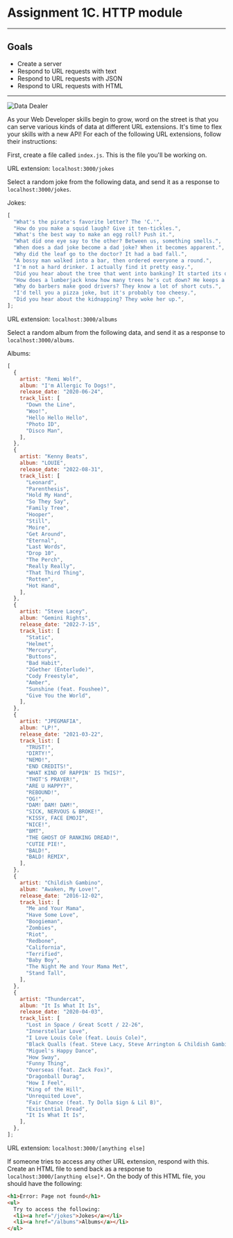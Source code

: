 # Assignment 1C. HTTP module

---

## Goals

- Create a server
- Respond to URL requests with text
- Respond to URL requests with JSON
- Respond to URL requests with HTML

---

![Data Dealer](https://i.imgur.com/RYHwn2X.png)

As your Web Developer skills begin to grow, word on the street is that you can serve various kinds of data at different URL extensions. It's time to flex your skills with a new API! For each of the following URL extensions, follow their instructions:

First, create a file called `index.js`. This is the file you'll be working on.

URL extension: `localhost:3000/jokes`

Select a random joke from the following data, and send it as a response to `localhost:3000/jokes`.

Jokes:

```js
[
  "What's the pirate's favorite letter? The 'C.'",
  "How do you make a squid laugh? Give it ten-tickles.",
  "What's the best way to make an egg roll? Push it.",
  "What did one eye say to the other? Between us, something smells.",
  "When does a dad joke become a dad joke? When it becomes apparent.",
  "Why did the leaf go to the doctor? It had a bad fall.",
  "A bossy man walked into a bar, then ordered everyone a round.",
  "I'm not a hard drinker. I actually find it pretty easy.",
  "Did you hear about the tree that went into banking? It started its own branch.",
  "How does a lumberjack know how many trees he's cut down? He keeps a log.",
  "Why do barbers make good drivers? They know a lot of short cuts.",
  "I'd tell you a pizza joke, but it's probably too cheesy.",
  "Did you hear about the kidnapping? They woke her up.",
];
```

URL extension: `localhost:3000/albums`

Select a random album from the following data, and send it as a response to `localhost:3000/albums`.

Albums:

```js
[
  {
    artist: "Remi Wolf",
    album: "I'm Allergic To Dogs!",
    release_date: "2020-06-24",
    track_list: [
      "Down the Line",
      "Woo!",
      "Hello Hello Hello",
      "Photo ID",
      "Disco Man",
    ],
  },
  {
    artist: "Kenny Beats",
    album: "LOUIE",
    release_date: "2022-08-31",
    track_list: [
      "Leonard",
      "Parenthesis",
      "Hold My Hand",
      "So They Say",
      "Family Tree",
      "Hooper",
      "Still",
      "Moire",
      "Get Around",
      "Eternal",
      "Last Words",
      "Drop 10",
      "The Perch",
      "Really Really",
      "That Third Thing",
      "Rotten",
      "Hot Hand",
    ],
  },
  {
    artist: "Steve Lacey",
    album: "Gemini Rights",
    release_date: "2022-7-15",
    track_list: [
      "Static",
      "Helmet",
      "Mercury",
      "Buttons",
      "Bad Habit",
      "2Gether (Enterlude)",
      "Cody Freestyle",
      "Amber",
      "Sunshine (feat. Foushee)",
      "Give You the World",
    ],
  },
  {
    artist: "JPEGMAFIA",
    album: "LP!",
    release_date: "2021-03-22",
    track_list: [
      "TRUST!",
      "DIRTY!",
      "NEMO!",
      "END CREDITS!",
      "WHAT KIND OF RAPPIN' IS THIS?",
      "THOT'S PRAYER!",
      "ARE U HAPPY?",
      "REBOUND!",
      "OG!",
      "DAM! DAM! DAM!",
      "SICK, NERVOUS & BROKE!",
      "KISSY, FACE EMOJI",
      "NICE!",
      "BMT",
      "THE GHOST OF RANKING DREAD!",
      "CUTIE PIE!",
      "BALD!",
      "BALD! REMIX",
    ],
  },
  {
    artist: "Childish Gambino",
    album: "Awaken, My Love!",
    release_date: "2016-12-02",
    track_list: [
      "Me and Your Mama",
      "Have Some Love",
      "Boogieman",
      "Zombies",
      "Riot",
      "Redbone",
      "California",
      "Terrified",
      "Baby Boy",
      "The Night Me and Your Mama Met",
      "Stand Tall",
    ],
  },
  {
    artist: "Thundercat",
    album: "It Is What It Is",
    release_date: "2020-04-03",
    track_list: [
      "Lost in Space / Great Scott / 22-26",
      "Innerstellar Love",
      "I Love Louis Cole (feat. Louis Cole)",
      "Black Qualls (feat. Steve Lacy, Steve Arrington & Childish Gambino)",
      "Miguel's Happy Dance",
      "How Sway",
      "Funny Thing",
      "Overseas (feat. Zack Fox)",
      "Dragonball Durag",
      "How I Feel",
      "King of the Hill",
      "Unrequited Love",
      "Fair Chance (feat. Ty Dolla $ign & Lil B)",
      "Existential Dread",
      "It Is What It Is",
    ],
  },
];
```

URL extension: `localhost:3000/[anything else]`

If someone tries to access any other URL extension, respond with this. Create an HTML file to send back as a response to `localhost:3000/[anything else]*`. On the body of this HTML file, you should have the following:

```html
<h1>Error: Page not found</h1>
<ul>
  Try to access the following:
  <li><a href="/jokes">Jokes</a></li>
  <li><a href="/albums">Albums</a></li>
</ul>
```